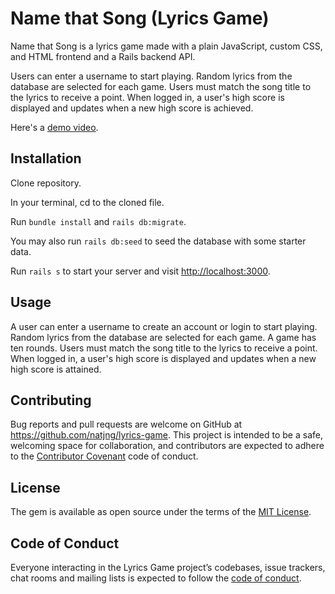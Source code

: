 # Name that Song (Lyrics Game)

Name that Song is a lyrics game made with a plain JavaScript, custom CSS, and HTML frontend and a Rails backend API.

Users can enter a username to start playing. Random lyrics from the database are selected for each game. Users must match the song title to the lyrics to receive a point. When logged in, a user's high score is displayed and updates when a new high score is achieved.

Here's a [demo video](https://youtu.be/C3CV73L0hrs).

## Installation

Clone repository. 

In your terminal, cd to the cloned file. 

Run `bundle install` and `rails db:migrate`. 

You may also run `rails db:seed` to seed the database with some starter data.

Run `rails s` to start your server and visit [http://localhost:3000](http://localhost:3000).

## Usage

A user can enter a username to create an account or login to start playing. Random lyrics from the database are selected for each game. A game has ten rounds. Users must match the song title to the lyrics to receive a point. When logged in, a user's high score is displayed and updates when a new high score is attained.

## Contributing

Bug reports and pull requests are welcome on GitHub at https://github.com/natjng/lyrics-game. This project is intended to be a safe, welcoming space for collaboration, and contributors are expected to adhere to the [Contributor Covenant](http://contributor-covenant.org) code of conduct.

## License

The gem is available as open source under the terms of the [MIT License](https://opensource.org/licenses/MIT).

## Code of Conduct

Everyone interacting in the Lyrics Game project’s codebases, issue trackers, chat rooms and mailing lists is expected to follow the [code of conduct](https://github.com/natjng/lyrics-game/blob/master/CODE_OF_CONDUCT.md).
